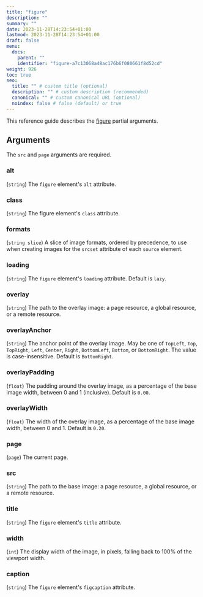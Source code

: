 ```yaml
---
title: "figure"
description: ""
summary: ""
date: 2023-11-28T14:23:54+01:00
lastmod: 2023-11-28T14:23:54+01:00
draft: false
menu:
  docs:
    parent: ""
    identifier: "figure-a7c13068a48ac176b6f080661f8d52cd"
weight: 926
toc: true
seo:
  title: "" # custom title (optional)
  description: "" # custom description (recommended)
  canonical: "" # custom canonical URL (optional)
  noindex: false # false (default) or true
---
```


This reference guide describes the [figure](/docs/guides/partials/figure/) partial arguments.

## Arguments

The `src` and `page` arguments are required.

### alt
(`string`) The `figure` element's `alt` attribute.

### class
(`string`) The figure element's `class` attribute.

### formats
(`string slice`) A slice of image formats, ordered by precedence, to use when creating images for the `srcset` attribute of each `source` element.

### loading
(`string`) The `figure` element's `loading` attribute. Default is `lazy`.

### overlay
(`string`) The path to the overlay image: a page resource, a global resource, or a remote resource.

### overlayAnchor
(`string`) The anchor point of the overlay image. May be one of `TopLeft`, `Top`, `TopRight`, `Left`, `Center`, `Right`, `BottomLeft`, `Bottom`, or `BottomRight`. The value is case-insensitive. Default is `BottomRight`.

### overlayPadding
(`float`) The padding around the overlay image, as a percentage of the base image width, between 0 and 1 (inclusive). Default is `0.00`.

### overlayWidth
(`float`) The width of the overlay image, as a percentage of the base image width, between 0 and 1. Default is `0.20`.

### page
(`page`) The current page.

### src
(`string`) The path to the base image: a page resource, a global resource, or a remote resource.

### title
(`string`) The `figure` element's `title` attribute.

### width
(`int`) The display width of the image, in pixels, falling back to 100% of the viewport width.

### caption
(`string`) The `figure` element's `figcaption` attribute.
